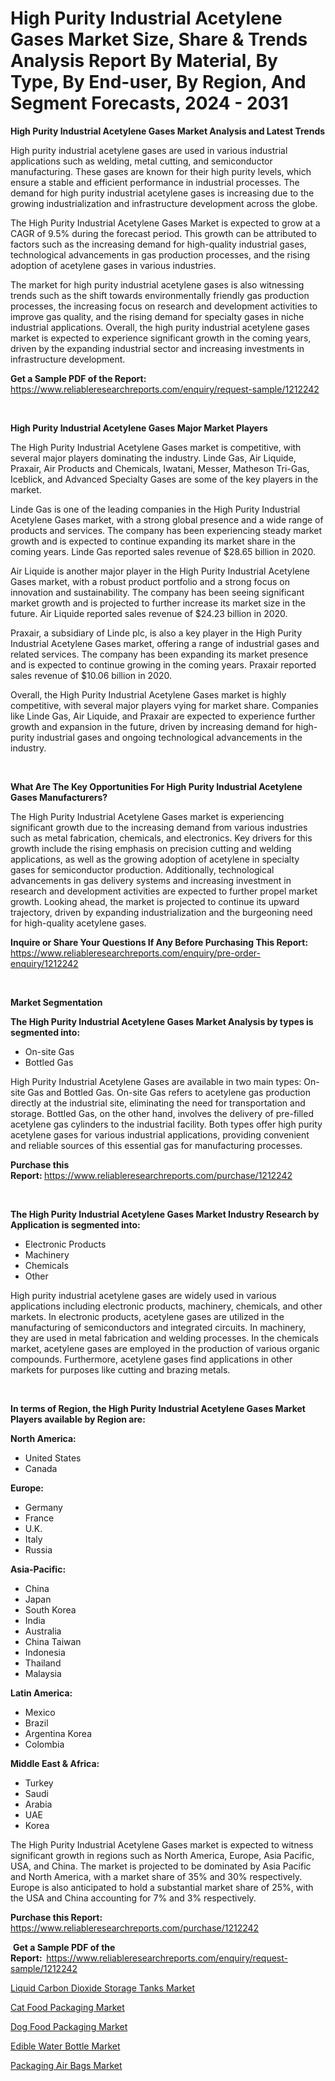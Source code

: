 <p><h1>High Purity Industrial Acetylene Gases Market Size, Share & Trends Analysis Report By Material, By Type, By End-user, By Region, And Segment Forecasts, 2024 - 2031</h1></p><p><strong>High Purity Industrial Acetylene Gases Market Analysis and Latest Trends</strong></p>
<p><p>High purity industrial acetylene gases are used in various industrial applications such as welding, metal cutting, and semiconductor manufacturing. These gases are known for their high purity levels, which ensure a stable and efficient performance in industrial processes. The demand for high purity industrial acetylene gases is increasing due to the growing industrialization and infrastructure development across the globe.</p><p>The High Purity Industrial Acetylene Gases Market is expected to grow at a CAGR of 9.5% during the forecast period. This growth can be attributed to factors such as the increasing demand for high-quality industrial gases, technological advancements in gas production processes, and the rising adoption of acetylene gases in various industries.</p><p>The market for high purity industrial acetylene gases is also witnessing trends such as the shift towards environmentally friendly gas production processes, the increasing focus on research and development activities to improve gas quality, and the rising demand for specialty gases in niche industrial applications. Overall, the high purity industrial acetylene gases market is expected to experience significant growth in the coming years, driven by the expanding industrial sector and increasing investments in infrastructure development.</p></p>
<p><strong>Get a Sample PDF of the Report:&nbsp;</strong> <a href="https://www.reliableresearchreports.com/enquiry/request-sample/1212242">https://www.reliableresearchreports.com/enquiry/request-sample/1212242</a></p>
<p>&nbsp;</p>
<p><strong>High Purity Industrial Acetylene Gases Major Market Players</strong></p>
<p><p>The High Purity Industrial Acetylene Gases market is competitive, with several major players dominating the industry. Linde Gas, Air Liquide, Praxair, Air Products and Chemicals, Iwatani, Messer, Matheson Tri-Gas, Iceblick, and Advanced Specialty Gases are some of the key players in the market.</p><p>Linde Gas is one of the leading companies in the High Purity Industrial Acetylene Gases market, with a strong global presence and a wide range of products and services. The company has been experiencing steady market growth and is expected to continue expanding its market share in the coming years. Linde Gas reported sales revenue of $28.65 billion in 2020.</p><p>Air Liquide is another major player in the High Purity Industrial Acetylene Gases market, with a robust product portfolio and a strong focus on innovation and sustainability. The company has been seeing significant market growth and is projected to further increase its market size in the future. Air Liquide reported sales revenue of $24.23 billion in 2020.</p><p>Praxair, a subsidiary of Linde plc, is also a key player in the High Purity Industrial Acetylene Gases market, offering a range of industrial gases and related services. The company has been expanding its market presence and is expected to continue growing in the coming years. Praxair reported sales revenue of $10.06 billion in 2020.</p><p>Overall, the High Purity Industrial Acetylene Gases market is highly competitive, with several major players vying for market share. Companies like Linde Gas, Air Liquide, and Praxair are expected to experience further growth and expansion in the future, driven by increasing demand for high-purity industrial gases and ongoing technological advancements in the industry.</p></p>
<p>&nbsp;</p>
<p><strong>What Are The Key Opportunities For High Purity Industrial Acetylene Gases Manufacturers?</strong></p>
<p><p>The High Purity Industrial Acetylene Gases market is experiencing significant growth due to the increasing demand from various industries such as metal fabrication, chemicals, and electronics. Key drivers for this growth include the rising emphasis on precision cutting and welding applications, as well as the growing adoption of acetylene in specialty gases for semiconductor production. Additionally, technological advancements in gas delivery systems and increasing investment in research and development activities are expected to further propel market growth. Looking ahead, the market is projected to continue its upward trajectory, driven by expanding industrialization and the burgeoning need for high-quality acetylene gases.</p></p>
<p><strong>Inquire or Share Your Questions If Any Before Purchasing This Report:</strong> <a href="https://www.reliableresearchreports.com/enquiry/pre-order-enquiry/1212242">https://www.reliableresearchreports.com/enquiry/pre-order-enquiry/1212242</a></p>
<p>&nbsp;</p>
<p><strong>Market Segmentation</strong></p>
<p><strong>The High Purity Industrial Acetylene Gases Market Analysis by types is segmented into:</strong></p>
<p><ul><li>On-site Gas</li><li>Bottled Gas</li></ul></p>
<p><p>High Purity Industrial Acetylene Gases are available in two main types: On-site Gas and Bottled Gas. On-site Gas refers to acetylene gas production directly at the industrial site, eliminating the need for transportation and storage. Bottled Gas, on the other hand, involves the delivery of pre-filled acetylene gas cylinders to the industrial facility. Both types offer high purity acetylene gases for various industrial applications, providing convenient and reliable sources of this essential gas for manufacturing processes.</p></p>
<p><strong>Purchase this Report:&nbsp;</strong><a href="https://www.reliableresearchreports.com/purchase/1212242">https://www.reliableresearchreports.com/purchase/1212242</a></p>
<p>&nbsp;</p>
<p><strong>The High Purity Industrial Acetylene Gases Market Industry Research by Application is segmented into:</strong></p>
<p><ul><li>Electronic Products</li><li>Machinery</li><li>Chemicals</li><li>Other</li></ul></p>
<p><p>High purity industrial acetylene gases are widely used in various applications including electronic products, machinery, chemicals, and other markets. In electronic products, acetylene gases are utilized in the manufacturing of semiconductors and integrated circuits. In machinery, they are used in metal fabrication and welding processes. In the chemicals market, acetylene gases are employed in the production of various organic compounds. Furthermore, acetylene gases find applications in other markets for purposes like cutting and brazing metals.</p></p>
<p>&nbsp;</p>
<p><strong>In terms of Region, the High Purity Industrial Acetylene Gases Market Players available by Region are:</strong></p>
<p>
    <p> <strong> North America: </strong>
        <ul>
            <li>United States</li>
            <li>Canada</li>
        </ul>
        </p> 
    <p> <strong> Europe: </strong>
        <ul>
            <li>Germany</li>
            <li>France</li>
            <li>U.K.</li>
            <li>Italy</li>
            <li>Russia</li>
        </ul>
        </p> 
    <p> <strong> Asia-Pacific: </strong>
        <ul>
            <li>China</li>
            <li>Japan</li>
            <li>South Korea</li>
            <li>India</li>
            <li>Australia</li>
            <li>China Taiwan</li>
            <li>Indonesia</li>
            <li>Thailand</li>
            <li>Malaysia</li>
        </ul>
        </p> 
    <p> <strong> Latin America: </strong>
        <ul>
            <li>Mexico</li>
            <li>Brazil</li>
            <li>Argentina Korea</li>
            <li>Colombia</li>
        </ul>
        </p> 
    <p> <strong> Middle East & Africa: </strong>
        <ul>
            <li>Turkey</li>
            <li>Saudi</li>
            <li>Arabia</li>
            <li>UAE</li>
            <li>Korea</li>
        </ul>
    </p>
    </p>
<p><p>The High Purity Industrial Acetylene Gases market is expected to witness significant growth in regions such as North America, Europe, Asia Pacific, USA, and China. The market is projected to be dominated by Asia Pacific and North America, with a market share of 35% and 30% respectively. Europe is also anticipated to hold a substantial market share of 25%, with the USA and China accounting for 7% and 3% respectively.</p></p>
<p><strong>Purchase this Report: </strong><a href="https://www.reliableresearchreports.com/purchase/1212242">https://www.reliableresearchreports.com/purchase/1212242</a></p>
<p>&nbsp;<strong>Get a Sample PDF of the Report:&nbsp;&nbsp;</strong><a href="https://www.reliableresearchreports.com/enquiry/request-sample/1212242">https://www.reliableresearchreports.com/enquiry/request-sample/1212242</a></p>
<p><strong></strong></p>
<p><p><a href="https://medium.com/@bartonhintz/liquid-carbon-dioxide-storage-tanks-market-comprehensive-assessment-by-type-application-and-05741d736622">Liquid Carbon Dioxide Storage Tanks Market</a></p><p><a href="https://medium.com/@bartonhintz/analyzing-cat-food-packaging-market-global-industry-perspective-and-forecast-2024-to-2031-5a88df6dbafc">Cat Food Packaging Market</a></p><p><a href="https://medium.com/@bartonhintz/dog-food-packaging-market-insight-market-trends-growth-forecasted-from-2024-to-2031-ca445841f02e">Dog Food Packaging Market</a></p><p><a href="https://medium.com/@bartonhintz/edible-water-bottle-market-competitive-analysis-market-trends-and-forecast-to-2031-3262daaf703b">Edible Water Bottle Market</a></p><p><a href="https://medium.com/@bartonhintz/packaging-air-bags-market-share-evolution-and-market-growth-trends-2024-2031-32ce125351be">Packaging Air Bags Market</a></p></p>